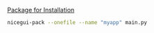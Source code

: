 [Package for Installation](https://nicegui.io/documentation/section_configuration_deployment#package_for_installation)

```bash
nicegui-pack --onefile --name "myapp" main.py
```
